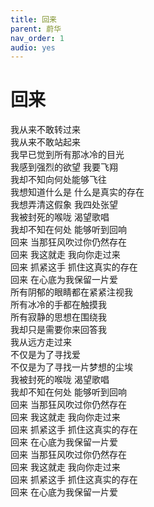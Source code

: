 ```yaml
---
title: 回来
parent: 蔚华
nav_order: 1
audio: yes
---
```


# 回来

我从来不敢转过来  
我从来不敢站起来  
我早已觉到所有那冰冷的目光  
我感到强烈的欲望 我要飞翔  
我却不知向何处能够飞往  
我想知道什么是 什么是真实的存在  
我想弄清这假象 我四处张望  
我被封死的喉咙 渴望歌唱  
我却不知在何处 能够听到回响  
回来 当那狂风吹过你仍然存在  
回来 我这就走 我向你走过来  
回来 抓紧这手 抓住这真实的存在  
回来 在心底为我保留一片爱  
所有阴郁的眼睛都在紧紧注视我  
所有冰冷的手都在触摸我  
所有寂静的思想在围绕我  
我却只是需要你来回答我  
我从远方走过来  
不仅是为了寻找爱  
不仅是为了寻找一片梦想的尘埃  
我被封死的喉咙 渴望歌唱  
我却不知在何处 能够听到回响  
回来 当那狂风吹过你仍然存在  
回来 我这就走 我向你走过来  
回来 抓紧这手 抓住这真实的存在  
回来 在心底为我保留一片爱  
回来 当那狂风吹过你仍然存在  
回来 我这就走 我向你走过来  
回来 抓紧这手 抓住这真实的存在  
回来 在心底为我保留一片爱